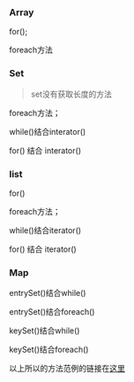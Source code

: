 ### Array

for();

foreach方法

### Set

> set没有获取长度的方法

foreach方法；

while()结合interator()

for() 结合 interator()

### list

for()

foreach方法；

while()结合iterator()

for() 结合 iterator()

### Map

entrySet()结合while()

entrySet()结合foreach()

keySet()结合while()

keySet()结合foreach()

以上所以的方法范例的链接在[这里](https://www.cnblogs.com/nayitian/archive/2013/03/08/2950730.html)



